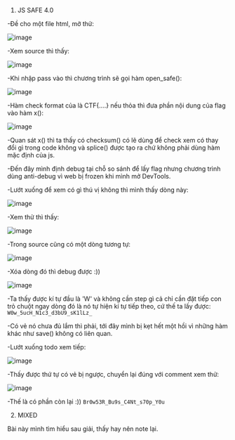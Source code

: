 1. JS SAFE 4.0

-Đề cho một file html, mở thử:

![image](https://user-images.githubusercontent.com/91442807/177754500-4712df0f-9dec-4db5-9716-613fd0e4301e.png)

-Xem source thì thấy:

![image](https://user-images.githubusercontent.com/91442807/177755033-23845a3f-849f-42e5-8b6e-2430a7d61439.png)

-Khi nhập pass vào thì chương trình sẽ gọi hàm open_safe():

![image](https://user-images.githubusercontent.com/91442807/177755253-c10329b1-7bff-4ab3-ae05-3406c6aadc35.png)

-Hàm check format của  là CTF{....} nếu thỏa thì đưa phần nội dung của flag vào hàm x():

![image](https://user-images.githubusercontent.com/91442807/177755488-ace3f266-cf77-4ea4-aaf3-53e74703a76a.png)

-Quan sát x() thì ta thấy có checksum() có lẽ dùng để check xem có thay đổi gì trong code không và splice() được tạo ra chứ không phải dùng hàm mặc định của js.

-Đến đây mình định debug tại chỗ so sánh để lấy flag nhưng chương trình dùng anti-debug vì web bị frozen khi mình mở DevTools.

-Lướt xuống để xem có gì thú vị không thì mình thấy dòng này:

![image](https://user-images.githubusercontent.com/91442807/177756464-033706c0-ea8c-46e9-bbff-601cfc1510f6.png)

-Xem thử thì thấy:

![image](https://user-images.githubusercontent.com/91442807/177756726-0ef99a98-614c-42cc-9933-e017b6ac2383.png)

-Trong source cũng có một dòng tương tự:

![image](https://user-images.githubusercontent.com/91442807/177756913-5eb50710-b7fc-407a-adb7-a9c61931efea.png)

-Xóa dòng đó thì debug được :))

![image](https://user-images.githubusercontent.com/91442807/177757551-c41f4cf3-2b7b-4c06-b278-66eb9805fcfe.png)

-Ta thấy được kí tự đầu là 'W' và không cần step gì cả chỉ cần đặt tiếp con trỏ chuột ngay dòng đó là nó tự hiện kí tự tiếp theo, cứ thế ta lấy được: ```W0w_5ucH_N1c3_d3bU9_sK1lLz_```

-Có vẻ nó chưa đủ lắm thì phải, tới đây mình bị kẹt hết một hồi vì những hàm khác như save() không có liên quan.

-Lướt xuống todo xem tiếp:

![image](https://user-images.githubusercontent.com/91442807/177758790-04377ff7-251f-477c-884f-a43378eb017d.png)

-Thấy được thứ tự có vẻ bị ngược, chuyển lại đúng với comment xem thử:

![image](https://user-images.githubusercontent.com/91442807/177759058-482b51a9-f740-49df-b209-9cb6906e608d.png)

-Thế là có phần còn lại :))  ```Br0w53R_Bu9s_C4Nt_s70p_Y0u```


2. MIXED

Bài này mình tìm hiểu sau giải, thấy hay nên note lại.







